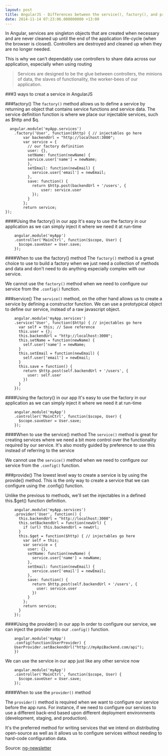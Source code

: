 ```yaml
---
layout: post
title: AngularJS - Differences between the service(), factory(), and provide() methods
date: 2014-11-14 07:23:06.000000000 +13:00
---
```

In Angular, services are singleton objects that are created when necessary and are never cleaned up until the end of the application life-cycle (when the browser is closed). Controllers are destroyed and cleaned up when they are no longer needed.

This is why we can't dependably use controllers to share data across our application, especially when using routing

>Services are designed to be the glue between controllers, the minions of data, the slaves of functionality, the worker-bees of our application.

###3 ways to creat a service in AngularJS

###factory() 
The `factory()` method allows us to define a service by returning an object that contains service functions and service data. The service definition function is where we place our injectable services, such as $http and $q. 
```language-javascript 
  angular.module('myApp.services')
  	.factory('User', function($http) { // injectables go here
        var backendUrl = "http://localhost:3000";
        var service = {
          // our factory definition
          user: {},
          setName: function(newName) { 
          service.user['name'] = newName; 
          },
       	  setEmail: function(newEmail) {
            service.user['email'] = newEmail;
          },
          save: function() {
            return $http.post(backendUrl + '/users', {
            	user: service.user
          	});
          }
        };
        return service;
});
```
####Using the factory() in our app 
It's easy to use the factory in our application as we can simply inject it where we need it at run-time 
```language-javascript 
    angular.module('myApp')
    .controller('MainCtrl', function($scope, User) {
      $scope.saveUser = User.save;
    });
```
####When to use the factory() method 
The `factory()` method is a great choice to use to build a factory when we just need a collection of methods and data and don't need to do anything especially complex with our service.

We cannot use the `factory()` method when we need to configure our service from the `.config()` function.

###service()
The `service()` method, on the other hand allows us to create a service by defining a constructor function. We can use a prototypical object to define our service, instead of a raw javascript object. 
```language-javascript 
	angular.module('myApp.services')
    .service('User', function($http) { // injectables go here
      var self = this; // Save reference
      this.user = {};
      this.backendUrl = "http://localhost:3000";
      this.setName = function(newName) {
        self.user['name'] = newName;
      }
      this.setEmail = function(newEmail) {
        self.user['email'] = newEmail;
      }
      this.save = function() {
        return $http.post(self.backendUrl + '/users', {
          user: self.user
        })
      }
    });
```
####Using the factory() in our app 
It's easy to use the factory in our application as we can simply inject it where we need it at run-time 
```language-javascript 		
    angular.module('myApp')
    .controller('MainCtrl', function($scope, User) {
      $scope.saveUser = User.save;
    }); 
```
####When to use the service() method 
The `service()` method is great for creating services where we need a bit more control over the functionality required by our service. It's also mostly guided by preference to use this instead of referring to the service

We cannot use the `service()` method when we need to configure our service from the `.config()` function.

###provide()
The lowest level way to create a service is by using the provide() method. This is the only way to create a service that we can configure using the .config() function.

Unlike the previous to methods, we'll set the injectables in a defined this.$get() function definition. 
```language-javascript 		
    angular.module('myApp.services')
    .provider('User', function() {
      this.backendUrl = "http://localhost:3000";
      this.setBackendUrl = function(newUrl) {
        if (url) this.backendUrl = newUrl;
      }
      this.$get = function($http) { // injectables go here
        var self = this;
        var service = {
          user: {},
          setName: function(newName) {
            service.user['name'] = newName;
          },
          setEmail: function(newEmail) {
            service.user['email'] = newEmail;
          },
          save: function() {
            return $http.post(self.backendUrl + '/users', {
              user: service.user
            })
          }
        };
        return service;
      }
    });
```
####Using the provider() in our app 
In order to configure our service, we can inject the provider into our `.config()` function.
```language-javascript 
    angular.module('myApp')
    .config(function(UserProvider) {
    UserProvider.setBackendUrl("http://myApiBackend.com/api");
    })
```
We can use the service in our app just like any other service now 
```language-javascript 
    angular.module('myApp')
    .controller('MainCtrl', function($scope, User) {
      $scope.saveUser = User.save;
    });
```

####When to use the `provider()` method 

The `provider()` method is required when we want to configure our service before the app runs. For instance, if we need to configure our services to use a different back-end based upon different deployment environments (development, staging, and production).

It's the preferred method for writing services that we intend on distributing open-source as well as it allows us to configure services without needing to hard-code configuration data.

Source: [ng-newsletter](http://www.ng-newsletter.com/advent2013/#!/day/1)
